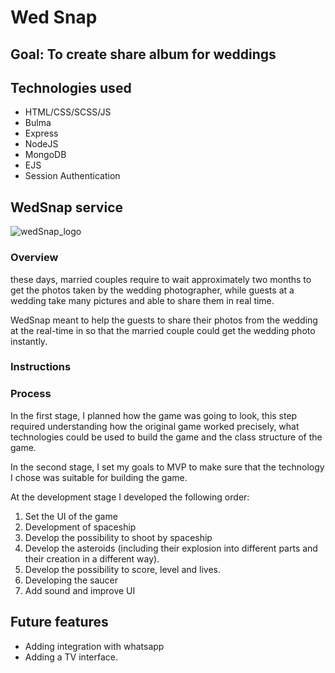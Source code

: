 # Wed Snap

## Goal: To create share album for weddings


## Technologies used

* HTML/CSS/SCSS/JS
* Bulma
* Express
* NodeJS
* MongoDB
* EJS
* Session Authentication


## WedSnap service

![wedSnap_logo](https://user-images.githubusercontent.com/33804499/45822006-6f419580-bce2-11e8-9660-501dc67961a0.png)

### Overview
these days, married couples require to wait approximately two months to get the photos taken by the wedding photographer, while guests at a wedding take many pictures and able to share them in real time.

WedSnap meant to help the guests to share their photos from the wedding at the real-time in so that the married couple could get the wedding photo instantly.


### Instructions



### Process

In the first stage, I planned how the game was going to look, this step required understanding how the original game worked precisely, what technologies could be used to build the game and the class structure of the game.

In the second stage, I set my goals to MVP to make sure that the technology I chose was suitable for building the game.

At the development stage I developed the following order:
1. Set the UI of the game
2. Development of spaceship
3. Develop the possibility to shoot by spaceship
4. Develop the asteroids (including their explosion into different parts and their creation in a different way).
5. Develop the possibility to score, level and lives.
6. Developing the saucer
7. Add sound and improve UI



## Future features

- Adding integration with whatsapp
- Adding a TV interface.
